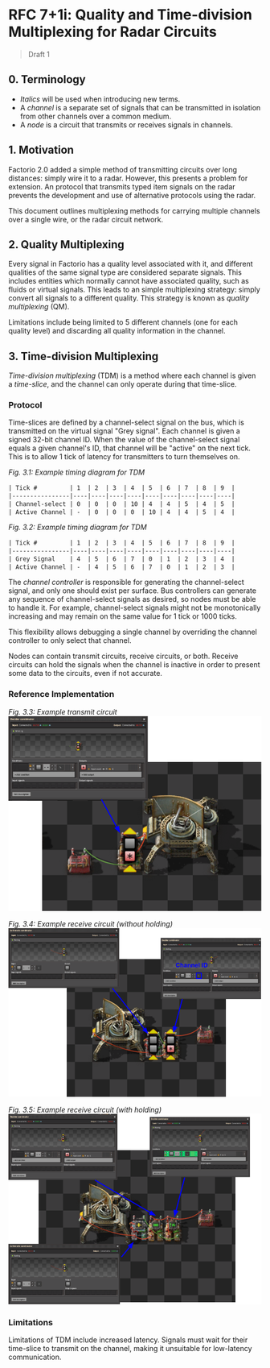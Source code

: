 # RFC 7+1i: Quality and Time-division Multiplexing for Radar Circuits

> Draft 1

## 0. Terminology

- _Italics_ will be used when introducing new terms.
- A _channel_ is a separate set of signals that can be transmitted in isolation from other channels
  over a common medium.
- A _node_ is a circuit that transmits or receives signals in channels.

## 1. Motivation

Factorio 2.0 added a simple method of transmitting circuits over long distances: simply wire it
to a radar. However, this presents a problem for extension. An protocol that transmits typed item
signals on the radar prevents the development and use of alternative protocols using the radar.

This document outlines multiplexing methods for carrying multiple channels over a single wire,
or the radar circuit network.

## 2. Quality Multiplexing

Every signal in Factorio has a quality level associated with it, and different qualities of the same signal type
are considered separate signals. This includes entities which normally cannot have associated quality, such as
fluids or virtual signals. This leads to an simple multiplexing strategy: simply convert all signals to a different quality.
This strategy is known as _quality multiplexing_ (QM).

Limitations include being limited to 5 different channels (one for each quality level) and discarding all quality
information in the channel.

## 3. Time-division Multiplexing

_Time-division multiplexing_ (TDM) is a method where each channel is given a _time-slice_, and the channel can only operate during that
time-slice.

### Protocol

Time-slices are defined by a channel-select signal on the bus, which is transmitted on the virtual signal "Grey signal".
Each channel is given a signed 32-bit channel ID. When the value of the channel-select signal equals a given channel's ID,
that channel will be "active" on the next tick. This is to allow 1 tick of latency for transmitters to turn themselves on.

_Fig. 3.1: Example timing diagram for TDM_
```
| Tick #         | 1  | 2  | 3  | 4  | 5  | 6  | 7  | 8  | 9  |
|----------------|----|----|----|----|----|----|----|----|----|
| Channel-select | 0  | 0  | 0  | 10 | 4  | 4  | 5  | 4  | 5  |
| Active Channel | -  | 0  | 0  | 0  | 10 | 4  | 4  | 5  | 4  |
```

_Fig. 3.2: Example timing diagram for TDM_
```
| Tick #         | 1  | 2  | 3  | 4  | 5  | 6  | 7  | 8  | 9  |
|----------------|----|----|----|----|----|----|----|----|----|
| Grey Signal    | 4  | 5  | 6  | 7  | 0  | 1  | 2  | 3  | 4  |
| Active Channel | -  | 4  | 5  | 6  | 7  | 0  | 1  | 2  | 3  |
```

The _channel controller_ is responsible for generating the channel-select signal, and only one should exist
per surface. Bus controllers can generate any sequence of channel-select signals as desired, so nodes
must be able to handle it. For example, channel-select signals might not be monotonically increasing and
may remain on the same value for 1 tick or 1000 ticks.

This flexibility allows debugging a single channel by overriding the channel controller to only select that channel.

Nodes can contain transmit circuits, receive circuits, or both. Receive circuits can hold the signals when
the channel is inactive in order to present some data to the circuits, even if not accurate.

### Reference Implementation

_Fig. 3.3: Example transmit circuit_
![Example transmit circuit](fig33.png)

_Fig. 3.4: Example receive circuit (without holding)_
![Example receive circuit (without holding)](fig34.png)

_Fig. 3.5: Example receive circuit (with holding)_
![Example receive circuit (with holding)](fig35.png)

### Limitations

Limitations of TDM include increased latency. Signals must wait for their time-slice to transmit on the channel, making it
unsuitable for low-latency communication.